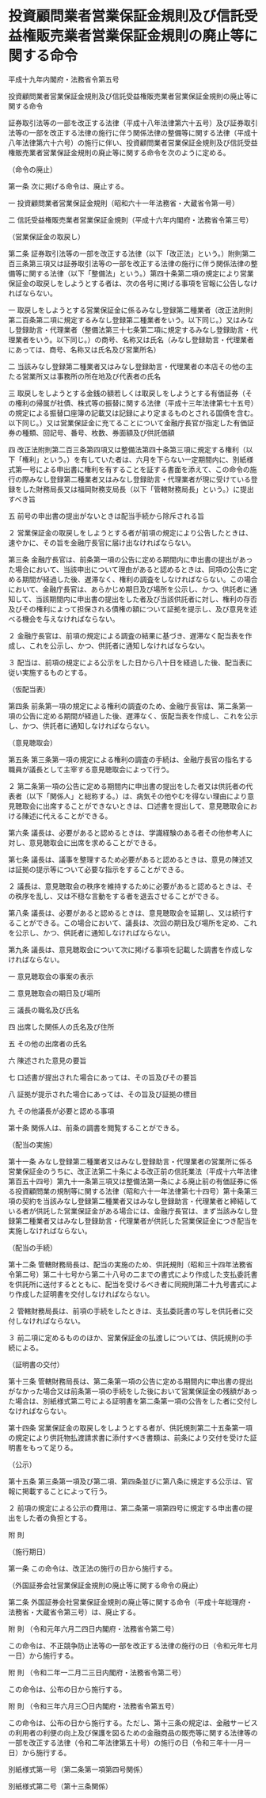 # 投資顧問業者営業保証金規則及び信託受益権販売業者営業保証金規則の廃止等に関する命令

平成十九年内閣府・法務省令第五号

投資顧問業者営業保証金規則及び信託受益権販売業者営業保証金規則の廃止等に関する命令

証券取引法等の一部を改正する法律（平成十八年法律第六十五号）及び証券取引法等の一部を改正する法律の施行に伴う関係法律の整備等に関する法律（平成十八年法律第六十六号）の施行に伴い、投資顧問業者営業保証金規則及び信託受益権販売業者営業保証金規則の廃止等に関する命令を次のように定める。

（命令の廃止）

第一条 次に掲げる命令は、廃止する。

一 投資顧問業者営業保証金規則（昭和六十一年法務省・大蔵省令第一号）

二 信託受益権販売業者営業保証金規則（平成十六年内閣府・法務省令第三号）

（営業保証金の取戻し）

第二条 証券取引法等の一部を改正する法律（以下「改正法」という。）附則第二百三条第三項又は証券取引法等の一部を改正する法律の施行に伴う関係法律の整備等に関する法律（以下「整備法」という。）第四十条第二項の規定により営業保証金の取戻しをしようとする者は、次の各号に掲げる事項を官報に公告しなければならない。

一 取戻しをしようとする営業保証金に係るみなし登録第二種業者（改正法附則第二百条第二項に規定するみなし登録第二種業者をいう。以下同じ。）又はみなし登録助言・代理業者（整備法第三十七条第二項に規定するみなし登録助言・代理業者をいう。以下同じ。）の商号、名称又は氏名（みなし登録助言・代理業者にあっては、商号、名称又は氏名及び営業所名）

二 当該みなし登録第二種業者又はみなし登録助言・代理業者の本店その他の主たる営業所又は事務所の所在地及び代表者の氏名

三 取戻しをしようとする金銭の額若しくは取戻しをしようとする有価証券（その権利の帰属が社債、株式等の振替に関する法律（平成十三年法律第七十五号）の規定による振替口座簿の記載又は記録により定まるものとされる国債を含む。以下同じ。）又は営業保証金に充てることについて金融庁長官が指定した有価証券の種類、回記号、番号、枚数、券面額及び供託価額

四 改正法附則第二百三条第四項又は整備法第四十条第三項に規定する権利（以下「権利」という。）を有していた者は、六月を下らない一定期間内に、別紙様式第一号による申出書に権利を有することを証する書面を添えて、この命令の施行の際みなし登録第二種業者又はみなし登録助言・代理業者が現に受けている登録をした財務局長又は福岡財務支局長（以下「管轄財務局長」という。）に提出すべき旨

五 前号の申出書の提出がないときは配当手続から除斥される旨

２ 営業保証金の取戻しをしようとする者が前項の規定により公告したときは、速やかに、その旨を金融庁長官に届け出なければならない。

第三条 金融庁長官は、前条第一項の公告に定める期間内に申出書の提出があった場合において、当該申出について理由があると認めるときは、同項の公告に定める期間が経過した後、遅滞なく、権利の調査をしなければならない。この場合において、金融庁長官は、あらかじめ期日及び場所を公示し、かつ、供託者に通知して、当該期間内に申出書の提出をした者及び当該供託者に対し、権利の存否及びその権利によって担保される債権の額について証拠を提示し、及び意見を述べる機会を与えなければならない。

２ 金融庁長官は、前項の規定による調査の結果に基づき、遅滞なく配当表を作成し、これを公示し、かつ、供託者に通知しなければならない。

３ 配当は、前項の規定による公示をした日から八十日を経過した後、配当表に従い実施するものとする。

（仮配当表）

第四条 前条第一項の規定による権利の調査のため、金融庁長官は、第二条第一項の公告に定める期間が経過した後、遅滞なく、仮配当表を作成し、これを公示し、かつ、供託者に通知しなければならない。

（意見聴取会）

第五条 第三条第一項の規定による権利の調査の手続は、金融庁長官の指名する職員が議長として主宰する意見聴取会によって行う。

２ 第二条第一項の公告に定める期間内に申出書の提出をした者又は供託者の代表者（以下「関係人」と総称する。）は、病気その他やむを得ない理由により意見聴取会に出席することができないときは、口述書を提出して、意見聴取会における陳述に代えることができる。

第六条 議長は、必要があると認めるときは、学識経験のある者その他参考人に対し、意見聴取会に出席を求めることができる。

第七条 議長は、議事を整理するため必要があると認めるときは、意見の陳述又は証拠の提示等について必要な指示をすることができる。

２ 議長は、意見聴取会の秩序を維持するために必要があると認めるときは、その秩序を乱し、又は不穏な言動をする者を退去させることができる。

第八条 議長は、必要があると認めるときは、意見聴取会を延期し、又は続行することができる。この場合において、議長は、次回の期日及び場所を定め、これを公示し、かつ、供託者に通知しなければならない。

第九条 議長は、意見聴取会について次に掲げる事項を記載した調書を作成しなければならない。

一 意見聴取会の事案の表示

二 意見聴取会の期日及び場所

三 議長の職名及び氏名

四 出席した関係人の氏名及び住所

五 その他の出席者の氏名

六 陳述された意見の要旨

七 口述書が提出された場合にあっては、その旨及びその要旨

八 証拠が提示された場合にあっては、その旨及び証拠の標目

九 その他議長が必要と認める事項

第十条 関係人は、前条の調書を閲覧することができる。

（配当の実施）

第十一条 みなし登録第二種業者又はみなし登録助言・代理業者の営業所に係る営業保証金のうちに、改正法第二十条による改正前の信託業法（平成十六年法律第百五十四号）第九十一条第三項又は整備法第一条による廃止前の有価証券に係る投資顧問業の規制等に関する法律（昭和六十一年法律第七十四号）第十条第三項の契約を当該みなし登録第二種業者又はみなし登録助言・代理業者と締結している者が供託した営業保証金がある場合には、金融庁長官は、まず当該みなし登録第二種業者又はみなし登録助言・代理業者が供託した営業保証金につき配当を実施しなければならない。

（配当の手続）

第十二条 管轄財務局長は、配当の実施のため、供託規則（昭和三十四年法務省令第二号）第二十七号から第二十八号の二までの書式により作成した支払委託書を供託所に送付するとともに、配当を受けるべき者に同規則第二十九号書式により作成した証明書を交付しなければならない。

２ 管轄財務局長は、前項の手続をしたときは、支払委託書の写しを供託者に交付しなければならない。

３ 前二項に定めるもののほか、営業保証金の払渡しについては、供託規則の手続による。

（証明書の交付）

第十三条 管轄財務局長は、第二条第一項の公告に定める期間内に申出書の提出がなかった場合又は前条第一項の手続をした後において営業保証金の残額があった場合は、別紙様式第二号による証明書を第二条第一項の公告をした者に交付しなければならない。

第十四条 営業保証金の取戻しをしようとする者が、供託規則第二十五条第一項の規定により供託物払渡請求書に添付すべき書類は、前条により交付を受けた証明書をもって足りる。

（公示）

第十五条 第三条第一項及び第二項、第四条並びに第八条に規定する公示は、官報に掲載することによって行う。

２ 前項の規定による公示の費用は、第二条第一項第四号に規定する申出書の提出をした者の負担とする。

附 則

（施行期日）

第一条 この命令は、改正法の施行の日から施行する。

（外国証券会社営業保証金規則の廃止等に関する命令の廃止）

第二条 外国証券会社営業保証金規則の廃止等に関する命令（平成十年総理府・法務省・大蔵省令第三号）は、廃止する。

附 則 （令和元年六月二四日内閣府・法務省令第二号）

この命令は、不正競争防止法等の一部を改正する法律の施行の日（令和元年七月一日）から施行する。

附 則 （令和二年一二月二三日内閣府・法務省令第二号）

この命令は、公布の日から施行する。

附 則 （令和三年六月三〇日内閣府・法務省令第五号）

この命令は、公布の日から施行する。ただし、第十三条の規定は、金融サービスの利用者の利便の向上及び保護を図るための金融商品の販売等に関する法律等の一部を改正する法律（令和二年法律第五十号）の施行の日（令和三年十一月一日）から施行する。

別紙様式第一号（第二条第一項第四号関係）

[](/./pict/H19F10002002005_2103111303_001.pdf)

別紙様式第二号（第十三条関係）

[](/./pict/H19F10002002005_2103111303_002.pdf)
